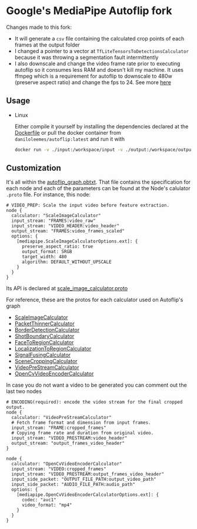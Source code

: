 # Google's MediaPipe Autoflip fork

Changes made to this fork:
- It will generate a `csv` file containing the calculated crop points of each frames at the output folder
- I changed a pointer to a vector at `TfLiteTensorsToDetectionsCalculator` because it was throwing a segmentation fault intermittently
- I also downscale and change the video frame rate prior to executing autoflip so it consumes less RAM and doesn't kill my machine. It uses ffmpeg which is a requirement for autoflip to downscale to 480w (preserve aspect ratio) and change the fps to 24. See more [here](/entrypoint.sh)

## Usage

- Linux

  Either compile it yourself by installing the dependencies declared at the [Dockerfile](/src/Dockerfile) or pull the docker container from `daniloleemes/autoflip:latest` and run it with

    ```bash
    docker run -v ./input:/workspace/input -v ./output:/workspace/output daniloleemes/autoflip ./entrypoint.sh input_video.mp4 3:4
    ```

## Customization

It's all within the [autoflip_graph.pbtxt](/input/autoflip_graph.pbtxt). That file contains the specification for each node and each of the parameters can be found at the Node's calulator `.proto` file. For instance, this node:

```
# VIDEO_PREP: Scale the input video before feature extraction.
node {
  calculator: "ScaleImageCalculator"
  input_stream: "FRAMES:video_raw"
  input_stream: "VIDEO_HEADER:video_header"
  output_stream: "FRAMES:video_frames_scaled"
  options: {
    [mediapipe.ScaleImageCalculatorOptions.ext]: {
      preserve_aspect_ratio: true
      output_format: SRGB
      target_width: 480
      algorithm: DEFAULT_WITHOUT_UPSCALE
    }
  }
}
```

Its API is declared at [scale_image_calculator.proto](/src/mediapipe/calculators/image/scale_image_calculator.proto)

For reference, these are the protos for each calculator used on Autoflip's graph

- [ScaleImageCalculator](/src/mediapipe/calculators/image/scale_image_calculator.proto)
- [PacketThinnerCalculator](/src/mediapipe/calculators/core/packet_thinner_calculator.proto)
- [BorderDetectionCalculator](/src/mediapipe/examples/desktop/autoflip/calculators/border_detection_calculator.proto)
- [ShotBoundaryCalculator](/src/mediapipe/examples/desktop/autoflip/calculators/shot_boundary_calculator.proto)
- [FaceToRegionCalculator](/src/mediapipe/examples/desktop/autoflip/calculators/face_to_region_calculator.proto)
- [LocalizationToRegionCalculator](/src/mediapipe/examples/desktop//autoflip/calculators/localization_to_region_calculator.proto)
- [SignalFusingCalculator](/src/mediapipe/examples/desktop/autoflip/calculators/signal_fusing_calculator.proto)
- [SceneCroppingCalculator](/src/mediapipe/examples/desktop/autoflip/calculators/scene_cropping_calculator.proto)
- [VideoPreStreamCalculator](/src/mediapipe/calculators/video/video_pre_stream_calculator.proto)
- [OpenCvVideoEncoderCalculator](/src/mediapipe/calculators/video/opencv_video_encoder_calculator.proto.proto)

In case you do not want a video to be generated you can comment out the last two nodes
```
# ENCODING(required): encode the video stream for the final cropped output.
node {
  calculator: "VideoPreStreamCalculator"
  # Fetch frame format and dimension from input frames.
  input_stream: "FRAME:cropped_frames"
  # Copying frame rate and duration from original video.
  input_stream: "VIDEO_PRESTREAM:video_header"
  output_stream: "output_frames_video_header"
}

node {
  calculator: "OpenCvVideoEncoderCalculator"
  input_stream: "VIDEO:cropped_frames"
  input_stream: "VIDEO_PRESTREAM:output_frames_video_header"
  input_side_packet: "OUTPUT_FILE_PATH:output_video_path"
  input_side_packet: "AUDIO_FILE_PATH:audio_path"
  options: {
    [mediapipe.OpenCvVideoEncoderCalculatorOptions.ext]: {
      codec: "avc1"
      video_format: "mp4"
    }
  }
}
```
